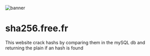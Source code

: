 ![banner](https://cloud.githubusercontent.com/assets/8536299/8458442/6a3be132-2017-11e5-9910-318ffff1ccdc.png)

sha256.free.fr
==============

This website crack hashs by comparing them in the mySQL db and returning the plain if an hash is found
